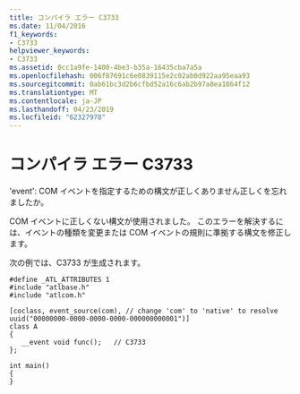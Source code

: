 ```yaml
---
title: コンパイラ エラー C3733
ms.date: 11/04/2016
f1_keywords:
- C3733
helpviewer_keywords:
- C3733
ms.assetid: 0cc1a9fe-1400-4be3-b35a-16435cba7a5a
ms.openlocfilehash: 006f87691c6e0839115e2c02ab0d922aa95eaa93
ms.sourcegitcommit: 0ab61bc3d2b6cfbd52a16c6ab2b97a8ea1864f12
ms.translationtype: MT
ms.contentlocale: ja-JP
ms.lasthandoff: 04/23/2019
ms.locfileid: "62327978"
---
```

# <a name="compiler-error-c3733"></a>コンパイラ エラー C3733

'event': COM イベントを指定するための構文が正しくありません正しくを忘れましたか。

COM イベントに正しくない構文が使用されました。 このエラーを解決するには、イベントの種類を変更または COM イベントの規則に準拠する構文を修正します。

次の例では、C3733 が生成されます。

```
#define _ATL_ATTRIBUTES 1
#include "atlbase.h"
#include "atlcom.h"

[coclass, event_source(com), // change 'com' to 'native' to resolve
uuid("00000000-0000-0000-0000-000000000001")]
class A
{
   __event void func();   // C3733
};

int main()
{
}
```